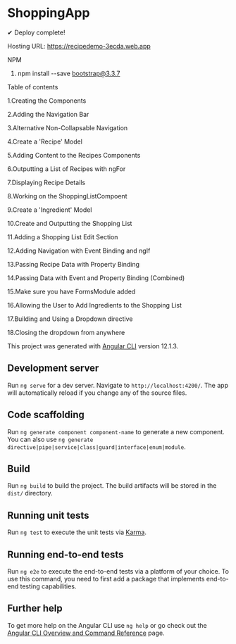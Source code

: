 # ShoppingApp

✔ Deploy complete!

Hosting URL: https://recipedemo-3ecda.web.app

NPM

1. npm install --save bootstrap@3.3.7

Table of contents

1.Creating the Components

2.Adding the Navigation Bar

3.Alternative Non-Collapsable Navigation

4.Create a 'Recipe' Model

5.Adding Content to the Recipes Components

6.Outputting a List of Recipes with ngFor

7.Displaying Recipe Details

8.Working on the ShoppingListCompoent

9.Create a 'Ingredient' Model

10.Create and Outputting the Shopping List

11.Adding a Shopping List Edit Section

12.Adding Navigation with Event Binding and ngIf

13.Passing Recipe Data with Property Binding

14.Passing Data with Event and Property Binding (Combined)

15.Make sure you have FormsModule added

16.Allowing the User to Add Ingredients to the Shopping List

17.Building and Using a Dropdown directive

18.Closing the dropdown from anywhere

This project was generated with [Angular CLI](https://github.com/angular/angular-cli) version 12.1.3.

## Development server

Run `ng serve` for a dev server. Navigate to `http://localhost:4200/`. The app will automatically reload if you change any of the source files.

## Code scaffolding

Run `ng generate component component-name` to generate a new component. You can also use `ng generate directive|pipe|service|class|guard|interface|enum|module`.

## Build

Run `ng build` to build the project. The build artifacts will be stored in the `dist/` directory.

## Running unit tests

Run `ng test` to execute the unit tests via [Karma](https://karma-runner.github.io).

## Running end-to-end tests

Run `ng e2e` to execute the end-to-end tests via a platform of your choice. To use this command, you need to first add a package that implements end-to-end testing capabilities.

## Further help

To get more help on the Angular CLI use `ng help` or go check out the [Angular CLI Overview and Command Reference](https://angular.io/cli) page.
